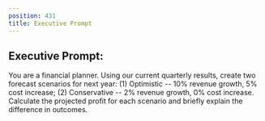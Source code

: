 ```yaml
---
position: 431
title: Executive Prompt
---
```


## Executive Prompt:

You are a financial planner. Using our current quarterly results, create two forecast scenarios for next year: (1) Optimistic -- 10% revenue growth, 5% cost increase; (2) Conservative -- 2% revenue growth, 0% cost increase. Calculate the projected profit for each scenario and briefly explain the difference in outcomes.